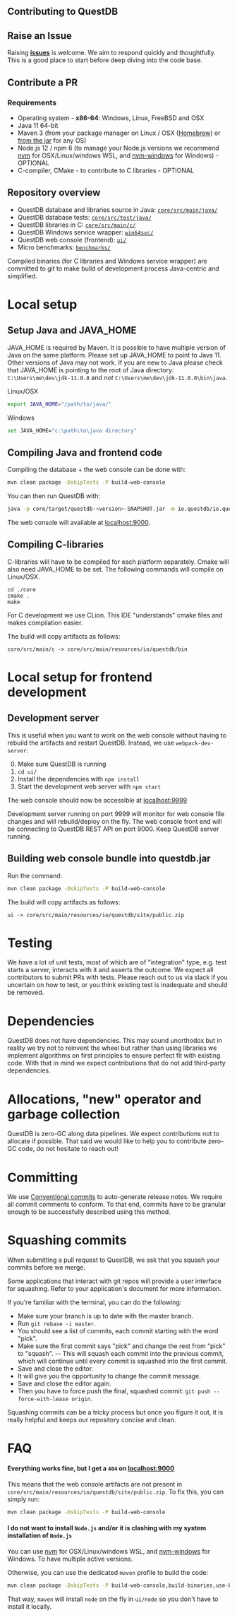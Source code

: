 ## Contributing to QuestDB

## Raise an Issue

Raising **[issues](https://github.com/questdb/questdb/issues)** is welcome. We
aim to respond quickly and thoughtfully. This is a good place to start before
deep diving into the code base.

## Contribute a PR

### Requirements

- Operating system - **x86-64**: Windows, Linux, FreeBSD and OSX
- Java 11 64-bit
- Maven 3 (from your package manager on Linux / OSX
  ([Homebrew](https://github.com/Homebrew/brew)) or
  [from the jar](https://maven.apache.org/install.html) for any OS)
- Node.js 12 / npm 6 (to manage your Node.js versions we recommend
  [nvm](https://github.com/nvm-sh/nvm) for OSX/Linux/windows WSL, and
  [nvm-windows](https://github.com/coreybutler/nvm-windows) for Windows) -
  OPTIONAL
- C-compiler, CMake - to contribute to C libraries - OPTIONAL

## Repository overview

- QuestDB database and libraries source in Java:
  [`core/src/main/java/`](https://github.com/questdb/questdb/tree/master/core/src/main/java)
- QuestDB database tests:
  [`core/src/test/java/`](https://github.com/questdb/questdb/tree/master/core/src/test/java)
- QuestDB libraries in C:
  [`core/src/main/c/`](https://github.com/questdb/questdb/tree/master/core/src/main/c)
- QuestDB Windows service wrapper:
  [`win64svc/`](https://github.com/questdb/questdb/tree/master/win64svc/)
- QuestDB web console (frontend):
  [`ui/`](https://github.com/questdb/questdb/tree/master/ui/)
- Micro benchmarks:
  [`benchmarks/`](https://github.com/questdb/questdb/tree/master/benchmarks/)

Compiled binaries (for C libraries and Windows service wrapper) are committed to
git to make build of development process Java-centric and simplified.

# Local setup

## Setup Java and JAVA_HOME

JAVA_HOME is required by Maven. It is possible to have multiple version of Java on the same platform. Please
set up JAVA_HOME to point to Java 11. Other versions of Java may not work. If you are new to Java please
check that JAVA_HOME is pointing to the root of Java directory: `C:\Users\me\dev\jdk-11.0.8` and *not* `C:\Users\me\dev\jdk-11.0.8\bin\java`.


Linux/OSX

```bash
export JAVA_HOME="/path/to/java/"
```

Windows

```bash
set JAVA_HOME="c:\path\to\java directory"
```

## Compiling Java and frontend code

Compiling the database + the web console can be done with:

```bash
mvn clean package -DskipTests -P build-web-console
```

You can then run QuestDB with:

```bash
java -p core/target/questdb-<version>-SNAPSHOT.jar -m io.questdb/io.questdb.ServerMain -d <root_dir>
```

The web console will available at [localhost:9000](http://localhost:9000).

## Compiling C-libraries

C-libraries will have to be compiled for each platform separately. Cmake will also need JAVA_HOME to be set. The following
commands will compile on Linux/OSX.

```text
cd ./core
cmake .
make
```

For C development we use CLion. This IDE "understands" cmake files and makes compilation easier.

The build will copy artifacts as follows:

```
core/src/main/c -> core/src/main/resources/io/questdb/bin
```

# Local setup for frontend development

## Development server

This is useful when you want to work on the web console without having to
rebuild the artifacts and restart QuestDB. Instead, we use `webpack-dev-server`:

0. Make sure QuestDB is running
1. `cd ui/`
2. Install the dependencies with `npm install`
3. Start the development web server with `npm start`

The web console should now be accessible at
[localhost:9999](http://localhost:9999)

Development server running on port 9999 will monitor for web console file changes and will rebuild/deploy on the fly. The 
web console front end will be connecting to QuestDB REST API on port 9000. Keep QuestDB server running. 

## Building web console bundle into questdb.jar

Run the command:

```bash
mvn clean package -DskipTests -P build-web-console
```

The build will copy artifacts as follows:

```
ui -> core/src/main/resources/io/questdb/site/public.zip
```

# Testing

We have a lot of unit tests, most of which are of "integration" type, e.g. test
starts a server, interacts with it and asserts the outcome. We expect all
contributors to submit PRs with tests. Please reach out to us via slack if you
uncertain on how to test, or you think existing test is inadequate and should be
removed.

# Dependencies

QuestDB does not have dependencies. This may sound unorthodox but in reality we
try not to reinvent the wheel but rather than using libraries we implement algorithms on first principles
to ensure perfect fit with existing code. With that in mind
we expect contributions that do not add third-party dependencies.

# Allocations, "new" operator and garbage collection

QuestDB is zero-GC along data pipelines. We expect contributions not to allocate
if possible. That said we would like to help you to contribute zero-GC code, do
not hesitate to reach out!

# Committing

We use [Conventional commits](https://www.conventionalcommits.org/en/v1.0.0/) to
auto-generate release notes. We require all commit comments to conform. To that
end, commits have to be granular enough to be successfully described using this
method.

# Squashing commits

When submitting a pull request to QuestDB, we ask that you squash your commits
before we merge.

Some applications that interact with git repos will provide a user interface for
squashing. Refer to your application's document for more information.

If you're familiar with the terminal, you can do the following:

- Make sure your branch is up to date with the master branch.
- Run `git rebase -i master`.
- You should see a list of commits, each commit starting with the word "pick".
- Make sure the first commit says "pick" and change the rest from "pick" to
  "squash". -- This will squash each commit into the previous commit, which will
  continue until every commit is squashed into the first commit.
- Save and close the editor.
- It will give you the opportunity to change the commit message.
- Save and close the editor again.
- Then you have to force push the final, squashed commit:
  `git push --force-with-lease origin`.

Squashing commits can be a tricky process but once you figure it out, it is
really helpful and keeps our repository concise and clean.

# FAQ

#### Everything works fine, but I get a `404` on [localhost:9000](http://localhost:9000)

This means that the web console artifacts are not present in
`core/src/main/resources/io/questdb/site/public.zip`. To fix this, you can simply run: 

```bash
mvn clean package -DskipTests -P build-web-console
```

#### I do not want to install `Node.js` and/or it is clashing with my system installation of `Node.js`

You can use [nvm](https://github.com/nvm-sh/nvm) for OSX/Linux/windows WSL, and
[nvm-windows](https://github.com/coreybutler/nvm-windows) for Windows. To have
multiple active versions.

Otherwise, you can use the dedicated `maven` profile to build the code:

```bash
mvn clean package -DskipTests -P build-web-console,build-binaries,use-built-in-nodejs
```

That way, `maven` will install `node` on the fly in `ui/node` so you don't have
to install it locally.
